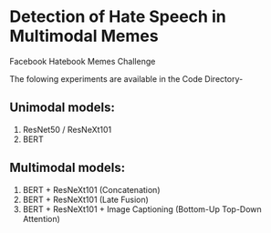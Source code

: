 # Detection of Hate Speech in Multimodal Memes
Facebook Hatebook Memes Challenge



The folowing experiments are available in the Code Directory- 
## Unimodal models: 
1. ResNet50 / ResNeXt101
2. BERT

## Multimodal models:
1. BERT + ResNeXt101 (Concatenation)
2. BERT + ResNeXt101 (Late Fusion)
3. BERT + ResNeXt101 + Image Captioning (Bottom-Up Top-Down Attention)
